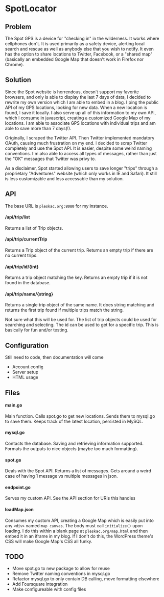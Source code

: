 # SpotLocator #

## Problem ##
The Spot GPS is a device for "checking in" in the wilderness. It works where cellphones don't. It is used primarily as a safety device, alerting local search and rescue as well as anybody else that you wish to notify. It even has the option to share locations to Twitter, Facebook, or a "shared map" (basically an embedded Google Map that doesn't work in Firefox nor Chrome).

## Solution ##
Since the Spot website is horrendous, doesn't support my favorite browsers, and only is able to display the last 7 days of data, I decided to rewrite my own version which I am able to embed in a blog. I ping the public API of my GPS locations, looking for new data. When a new location is found, I save it locally. I also serve up all of this information to my own API, which I consume in javascript, creating a customized Google Map of my locations. I am able to associate GPS locations with individual trips and am able to save more than 7 days(!).

Originally, I scraped the Twitter API. Then Twitter implemented mandatory OAuth, causing much frustration on my end. I decided to scrap Twitter completely and use the Spot API. It is easier, despite some weird naming conventions. I'm also able to access all types of messages, rather than just the "OK" messages that Twitter was privy to.

As a disclaimer, Spot started allowing users to save longer "trips" through a proprietary "Adventures" website (which only works in IE and Safari). It still is less customizable and less accessable than my solution.

## API ##
The base URL is ```pleskac.org:8080``` for my instance.

#### /api/trip/list ####
Returns a list of Trip objects.

#### /api/trip/currentTrip ####
Returns a Trip object of the current trip. Returns an empty trip if there are no current trips.

#### /api/trip/id/{int} ####
Returns a trip object matching the key. Returns an empty trip if it is not found in the database.

#### /api/trip/name/{string} ####
Returns a single trip object of the same name. It does string matching and returns the first trip found if multiple trips match the string. 

Not sure what this will be used for. The list of trip objects could be used for searching and selecting. The id can be used to get for a specific trip. This is basically for fun and/or testing.

## Configuration ##
Still need to code, then documentation will come
* Account config
* Server setup
* HTML usage

## Files ##

#### main.go ####
Main function. Calls spot.go to get new locations. Sends them to mysql.go to save them. Keeps track of the latest location, persisted in MySQL.

#### mysql.go ####
Contacts the database. Saving and retrieving information supported. Formats the outputs to nice objects (maybe too much formatting).

#### spot.go ####
Deals with the Spot API. Returns a list of messages. Gets around a weird case of having 1 message vs multiple messages in json.

#### endpoint.go ####
Serves my custom API. See the API section for URIs this handles

#### loadMap.json ####
Consumes my custom API, creating a Google Map which is easily put into any ```<div>``` named ```map_canvas```. The body must call ```initialize()``` upon loading. I do this within a blank page at ```pleskac.org/map.html``` and then embed it in an iframe in my blog. If I don't do this, the WordPress theme's CSS will make Google Map's CSS all funky.

## TODO ##
* Move spot.go to new package to allow for reuse
* Remove Twitter naming conventions in mysql.go
* Refactor mysql.go to only contain DB calling, move formatting elsewhere
* Add Foursquare integration
* Make configureable with config files